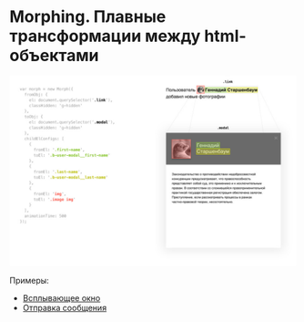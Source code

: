 # Morphing. Плавные трансформации между html-объектами


![Превью](image1.jpg)


Примеры:
- [Всплывающее окно](https://rawgit.com/vtrushin/morphing/master/demo/2/index.html)
- [Отправка сообщения](https://rawgit.com/vtrushin/morphing/master/demo/3/index.html)